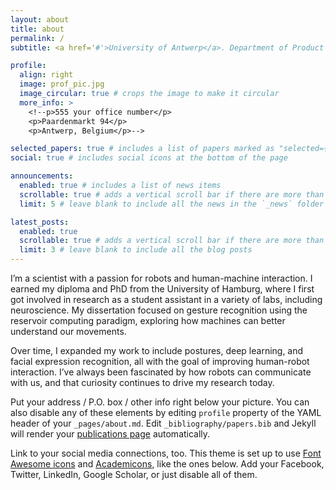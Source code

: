 ```yaml
---
layout: about
title: about
permalink: /
subtitle: <a href='#'>University of Antwerp</a>. Department of Product Development.

profile:
  align: right
  image: prof_pic.jpg
  image_circular: true # crops the image to make it circular
  more_info: >
    <!--p>555 your office number</p>
    <p>Paardenmarkt 94</p>
    <p>Antwerp, Belgium</p>-->

selected_papers: true # includes a list of papers marked as "selected={true}"
social: true # includes social icons at the bottom of the page

announcements:
  enabled: true # includes a list of news items
  scrollable: true # adds a vertical scroll bar if there are more than 3 news items
  limit: 5 # leave blank to include all the news in the `_news` folder

latest_posts:
  enabled: true
  scrollable: true # adds a vertical scroll bar if there are more than 3 new posts items
  limit: 3 # leave blank to include all the blog posts
---
```

I’m a scientist with a passion for robots and human-machine interaction. I earned my diploma and PhD from the University of Hamburg, where I first got involved in research as a student assistant in a variety of labs, including neuroscience. My dissertation focused on gesture recognition using the reservoir computing paradigm, exploring how machines can better understand our movements.

Over time, I expanded my work to include postures, deep learning, and facial expression recognition, all with the goal of improving human-robot interaction. I’ve always been fascinated by how robots can communicate with us, and that curiosity continues to drive my research today.



Put your address / P.O. box / other info right below your picture. You can also disable any of these elements by editing `profile` property of the YAML header of your `_pages/about.md`. Edit `_bibliography/papers.bib` and Jekyll will render your [publications page](/al-folio/publications/) automatically.

Link to your social media connections, too. This theme is set up to use [Font Awesome icons](https://fontawesome.com/) and [Academicons](https://jpswalsh.github.io/academicons/), like the ones below. Add your Facebook, Twitter, LinkedIn, Google Scholar, or just disable all of them.
